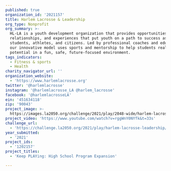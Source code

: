 ```yaml
---
published: true
organization_id: '2021157'
title: Harlem Lacrosse & Leadership
org_type: Nonprofit
org_summary: >-
  HL-LA is a youth development organization that provides opportunities,
  relationships, and experiences that put youth on a path to success as
  students, athletes, and citizens. Led by professional coaches and educators,
  our innovative model uses sports and mentorship to help students realize their
  potential in a fun, safe, future-focused environment.
tags_indicators:
  - Fitness & sports
  - Health
charity_navigator_url: ''
organization_website:
  - 'https://www.harlemlacrosse.org'
twitter: '@harlemlacrosse'
instagram: '@harlemlacrosse_LA @harlem_lacrosse'
facebook: '@harlemlacrosseLA'
ein: '451634118'
zip: '90043'
project_image: >-
  https://images.la2050.org/challenge/2021/play/2048-wide/harlem-lacrosse-leadership.jpg
project_video: 'https://www.youtube.com/watch?v=rggWnY0NYfk&t=33s'
challenge_url:
  - 'https://challenge.la2050.org/2021/play/harlem-lacrosse-leadership/'
year_submitted:
  - '2021'
project_ids:
  - '1202157'
project_titles:
  - 'Keep PLAYing: High School Program Expansion'

---
```

